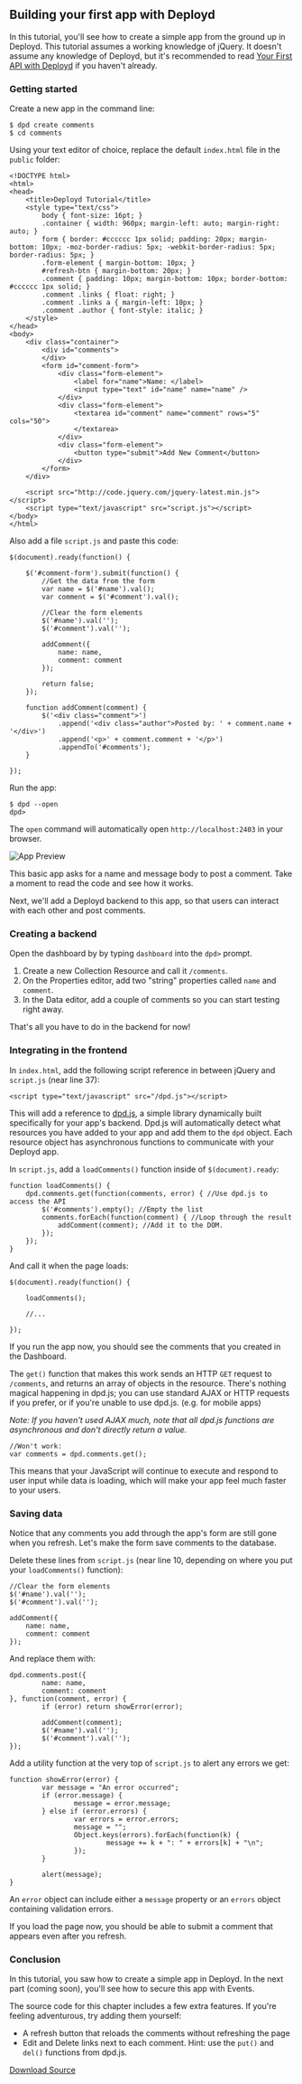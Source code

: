 <!--{
	title: 'Your first app with Deployd',
	tags: ['tutorial']
}-->

## Building your first app with Deployd

In this tutorial, you'll see how to create a simple app from the ground up in Deployd. This tutorial assumes a working knowledge of jQuery. It doesn't assume any knowledge of Deployd, but it's recommended to read [Your First API with Deployd](/docs/your-first-api.md) if you haven't already.

### Getting started

Create a new app in the command line:

	$ dpd create comments
	$ cd comments

Using your text editor of choice, replace the default `index.html` file in the `public` folder:

	<!DOCTYPE html>
	<html>
	<head>
		<title>Deployd Tutorial</title>
		<style type="text/css">
			body { font-size: 16pt; }
			.container { width: 960px; margin-left: auto; margin-right: auto; }
			form { border: #cccccc 1px solid; padding: 20px; margin-bottom: 10px; -moz-border-radius: 5px; -webkit-border-radius: 5px; border-radius: 5px; }
			.form-element { margin-bottom: 10px; }
			#refresh-btn { margin-bottom: 20px; }
			.comment { padding: 10px; margin-bottom: 10px; border-bottom: #cccccc 1px solid; }
			.comment .links { float: right; }
			.comment .links a { margin-left: 10px; }
			.comment .author { font-style: italic; }
		</style>
	</head>
	<body>
		<div class="container">
			<div id="comments">
			</div>
			<form id="comment-form">
				<div class="form-element">
					<label for="name">Name: </label>
					<input type="text" id="name" name="name" />
				</div>
				<div class="form-element">
					<textarea id="comment" name="comment" rows="5" cols="50">
					</textarea>
				</div>
				<div class="form-element">
					<button type="submit">Add New Comment</button>
				</div>
			</form>
		</div>
		
		<script src="http://code.jquery.com/jquery-latest.min.js"></script>
		<script type="text/javascript" src="script.js"></script>
	</body>
	</html>

Also add a file `script.js` and paste this code:

	$(document).ready(function() {

		$('#comment-form').submit(function() {
			//Get the data from the form
			var name = $('#name').val();
			var comment = $('#comment').val();

			//Clear the form elements
			$('#name').val('');
			$('#comment').val('');

			addComment({
				name: name,
				comment: comment
			});

			return false;
		});

		function addComment(comment) {
			$('<div class="comment">')
				.append('<div class="author">Posted by: ' + comment.name + '</div>')
				.append('<p>' + comment.comment + '</p>')
				.appendTo('#comments');
		}

	});

Run the app:

	$ dpd --open
	dpd>

The `open` command will automatically open `http://localhost:2403` in your browser.

![App Preview](/tutorials/first-app/images/comments-app-preview.png)

This basic app asks for a name and message body to post a comment. Take a moment to read the code and see how it works. 

Next, we'll add a Deployd backend to this app, so that users can interact with each other and post comments.

### Creating a backend

Open the dashboard by by typing `dashboard` into the `dpd>` prompt. 

1. Create a new Collection Resource and call it `/comments`.
2. On the Properties editor, add two "string" properties called `name` and `comment`.
3. In the Data editor, add a couple of comments so you can start testing right away.

That's all you have to do in the backend for now!

### Integrating in the frontend

In `index.html`, add the following script reference in between jQuery and `script.js` (near line 37):

	<script type="text/javascript" src="/dpd.js"></script>

This will add a reference to [dpd.js](/docs/collections/accessing-collections.md), a simple library dynamically built specifically for your app's backend. Dpd.js will automatically detect what resources you have added to your app and add them to the `dpd` object. Each resource object has asynchronous functions to communicate with your Deployd app.  

In `script.js`, add a `loadComments()` function inside of `$(document).ready`:

	function loadComments() {
		dpd.comments.get(function(comments, error) { //Use dpd.js to access the API
			$('#comments').empty(); //Empty the list
			comments.forEach(function(comment) { //Loop through the result
				addComment(comment); //Add it to the DOM.
			});
		});
	}

And call it when the page loads:

	$(document).ready(function() {

		loadComments();

		//...

	});

If you run the app now, you should see the comments that you created in the Dashboard.

The `get()` function that makes this work sends an HTTP `GET` request to `/comments`, and returns an array of objects in the resource. There's nothing magical happening in dpd.js; you can use standard AJAX or HTTP requests if you prefer, or if you're unable to use dpd.js. (e.g. for mobile apps)

*Note: If you haven't used AJAX much, note that all dpd.js functions are asynchronous and don't directly return a value.*

	//Won't work: 
	var comments = dpd.comments.get(); 

This means that your JavaScript will continue to execute and respond to user input while data is loading, which will make your app feel much faster to your users.

### Saving data

Notice that any comments you add through the app's form are still gone when you refresh. Let's make the form save comments to the database. 

Delete these lines from `script.js` (near line 10, depending on where you put your `loadComments()` function):

	//Clear the form elements
	$('#name').val('');
	$('#comment').val('');

	addComment({
		name: name,
		comment: comment
	});

And replace them with: 

	dpd.comments.post({
			name: name,
			comment: comment
	}, function(comment, error) {
			if (error) return showError(error);
			
			addComment(comment);
			$('#name').val('');
			$('#comment').val('');
	});

Add a utility function at the very top of `script.js` to alert any errors we get:

	function showError(error) {
			var message = "An error occurred";
			if (error.message) {
					message = error.message;
			} else if (error.errors) {
					var errors = error.errors;
					message = "";
					Object.keys(errors).forEach(function(k) {
							message += k + ": " + errors[k] + "\n";
					});
			}
			
			alert(message);
	}

An `error` object can include either a `message` property or an `errors` object containing validation errors. 

If you load the page now, you should be able to submit a comment that appears even after you refresh.

### Conclusion

In this tutorial, you saw how to create a simple app in Deployd. In the next part (coming soon), you'll see how to secure this app with Events.

The source code for this chapter includes a few extra features. If you're feeling adventurous, try adding them yourself:

- A refresh button that reloads the comments without refreshing the page
- Edit and Delete links next to each comment. Hint: use the `put()` and `del()` functions from dpd.js.

<a class="btn btn-primary" href="https://github.com/downloads/deployd/examples/comments-1.zip"><i class="icon-white icon-download"></i> Download Source</a>